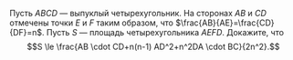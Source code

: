 Пусть $ABCD$ — выпуклый четырехугольник. На сторонах $AB$ и $CD$ отмечены точки $E$ и $F$ таким образом, что $\frac{AB}{AE}=\frac{CD}{DF}=n$. Пусть $S$ — площадь четырехугольника $AEFD$. Докажите, что $$S \le \frac{AB \cdot CD+n(n-1) AD^2+n^2DA \cdot BC}{2n^2}.$$